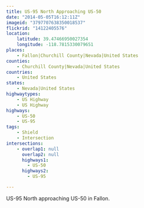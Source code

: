 ```yaml
---
title: US-95 North Approaching US-50
date: "2014-05-05T16:12:11Z"
imageid: "3797707638350018537"
flickrid: "14122405576"
location:
    latitude: 39.47466950027354
    longitude: -118.7815330079651
places:
    - Fallon|Churchill County|Nevada|United States
counties:
    - Churchill County|Nevada|United States
countries:
    - United States
states:
    - Nevada|United States
highwaytypes:
    - US Highway
    - US Highway
highways:
    - US-50
    - US-95
tags:
    - Shield
    - Intersection
intersections:
    - overlap1: null
      overlap2: null
      highways1:
        - US-50
      highways2:
        - US-95

---
```

US-95 North approaching US-50 in Fallon.